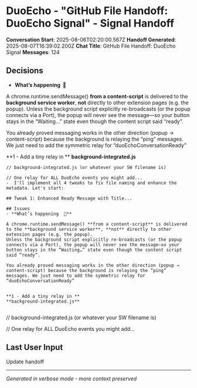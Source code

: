 # DuoEcho - "GitHub File Handoff: DuoEcho Signal" - Signal Handoff

**Conversation Start**: 2025-08-06T02:20:00.567Z
**Handoff Generated**: 2025-08-07T16:39:02.200Z
**Chat Title**: GitHub File Handoff: DuoEcho Signal
**Messages**: 124

## Decisions
- **What’s happening  🤔**

A chrome.runtime.sendMessage() **from a content-script** is delivered to the **background service worker**, **not** directly to other extension pages (e.g. the popup).
Unless the background script explicitly re-broadcasts (or the popup connects via a Port), the popup will never see the message—so your button stays in the “Waiting…” state even though the content script said “ready”.

You already proved messaging works in the other direction (popup → content-script) because the background is relaying the “ping” messages. We just need to add the symmetric relay for “duoEchoConversationReady”


**1 - Add a tiny relay in **
**background-integrated.js**


```
// background-integrated.js (or whatever your SW filename is)

// One relay for ALL DuoEcho events you might add...
-  I'll implement all 4 tweaks to fix file naming and enhance the metadata. Let's start:

## Tweak 1: Enhanced Ready Message with Title...

## Issues
- **What’s happening  🤔**

A chrome.runtime.sendMessage() **from a content-script** is delivered to the **background service worker**, **not** directly to other extension pages (e.g. the popup).
Unless the background script explicitly re-broadcasts (or the popup connects via a Port), the popup will never see the message—so your button stays in the “Waiting…” state even though the content script said “ready”.

You already proved messaging works in the other direction (popup → content-script) because the background is relaying the “ping” messages. We just need to add the symmetric relay for “duoEchoConversationReady”


**1 - Add a tiny relay in **
**background-integrated.js**


```
// background-integrated.js (or whatever your SW filename is)

// One relay for ALL DuoEcho events you might add...

## Last User Input
Update handoff


---
*Generated in verbose mode - more context preserved*
